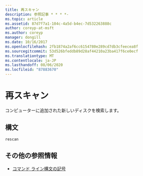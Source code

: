 ```yaml
---
title: 再スキャン
description: 参照記事 * * * *-
ms.topic: article
ms.assetid: 87d7f7a1-104c-4a5d-b4ec-7d532263888c
author: coreyp-at-msft
ms.author: coreyp
manager: dongill
ms.date: 10/16/2017
ms.openlocfilehash: 2fb1874a2af6cc6154780e289cd7db3cfeecea8f
ms.sourcegitcommit: 53d526bfeddb89d28af44210a23ba417f6ce0ecf
ms.translationtype: MT
ms.contentlocale: ja-JP
ms.lasthandoff: 08/06/2020
ms.locfileid: "87883670"
---
```

# <a name="rescan"></a>再スキャン



コンピューターに追加された新しいディスクを検索します。

## <a name="syntax"></a>構文

```
rescan
```

## <a name="additional-references"></a>その他の参照情報

- [コマンド ライン構文の記号](command-line-syntax-key.md)

